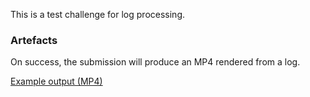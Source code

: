 This is a test challenge for log processing.
 

### Artefacts

On success, the submission will produce an MP4 rendered from a log.

[Example output (MP4)][example]

[example]: http://duckietown-ai-driving-olympics-1.s3.amazonaws.com//v3/testing/by-value/sha256/974208218a5e0fda465b04e19fde9baba405b1e6005757b98dd3a9aeab8e2e06

 
